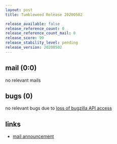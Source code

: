 ```yaml
---
layout: post
title: Tumbleweed Release 20200502

release_available: false
release_reference_count: 0
release_reference_count_mail: 0
release_score: 99
release_stability_level: pending
release_version: 20200502
---
```


## mail (0:0)

no relevant mails

## bugs (0)

<!--more-->

no relevant bugs due to [loss of bugzilla API access](https://bugzilla.opensuse.org/show_bug.cgi?id=1157722)



## links

- [mail announcement](https://lists.opensuse.org/opensuse-factory/2020-05/msg00042.html)
